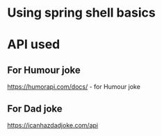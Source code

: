 # Using spring shell basics

# API used

## For Humour joke
https://humorapi.com/docs/ -  for Humour joke

## For Dad joke
https://icanhazdadjoke.com/api

